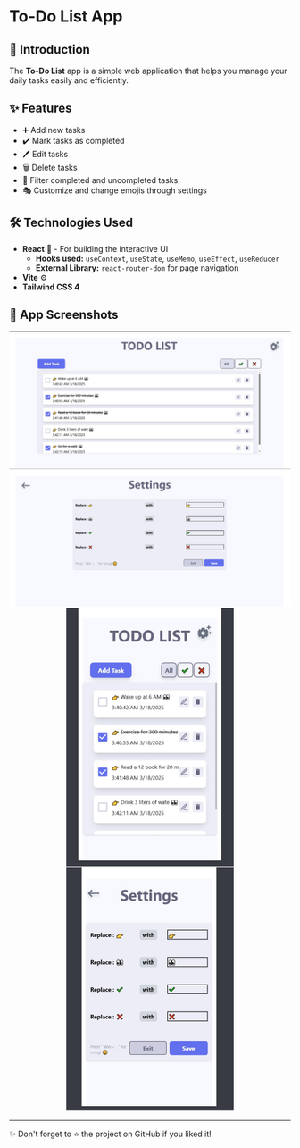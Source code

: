 <!-- <div align="center">

  <br><br><a><img width="990" alt="EmojiMart" src="./public/1.png"></a>
  <br><br><a><img width="600" alt="EmojiMart" src="./public/2.png"></a>
  <br><br><a><img width="300" alt="EmojiMart" src="./public/3.png"></a>

</div> -->

# To-Do List App

## 🔖 Introduction

The **To-Do List** app is a simple web application that helps you manage your daily tasks easily and efficiently.

## ✨ Features

- ➕ Add new tasks
- ✔️ Mark tasks as completed
- 🖊️ Edit tasks
- 🗑️ Delete tasks
- 🔎 Filter completed and uncompleted tasks
- 🎭 Customize and change emojis through settings

## 🛠️ Technologies Used

- **React** 🔵 - For building the interactive UI
  - **Hooks used:** `useContext`, `useState`, `useMemo`, `useEffect`, `useReducer`
  - **External Library:** `react-router-dom` for page navigation
- **Vite** ⚙️
- **Tailwind CSS 4**

## 📸 App Screenshots

<div align="center">

<a><img width="990" alt="" src="./public/1.jpg"></a>
<a><img width="600" alt="" src="./public/2.jpg"></a>
<a><img width="300" alt="" src="./public/3.jpg"></a>
<a><img width="300" alt="" src="./public/4.jpg"></a>

</div>

---

✨ Don't forget to ⭐ the project on GitHub if you liked it! 
